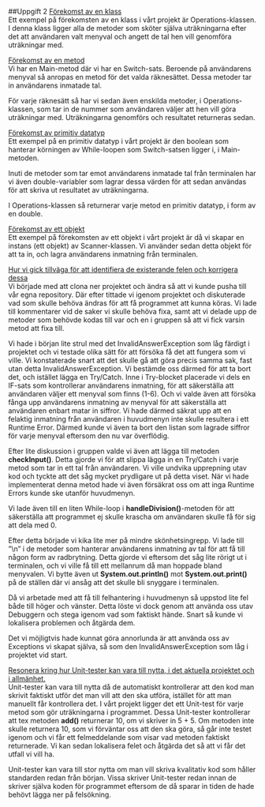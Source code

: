 ##Uppgift 2
<ins>Förekomst av en klass</ins>  
Ett exempel på förekomsten av en klass i vårt projekt är Operations-klassen. I denna klass ligger alla de metoder som sköter själva uträkningarna efter det att användaren valt menyval och angett de tal hen vill genomföra uträkningar med.

<ins>Förekomst av en metod</ins>  
Vi har en Main-metod där vi har en Switch-sats. Beroende på användarens menyval så anropas en metod för det valda räknesättet. Dessa metoder tar in användarens inmatade tal.

För varje räknesätt så har vi sedan även enskilda metoder, i Operations-klassen, som tar in de nummer som användaren väljer att hen vill göra uträkningar med. Uträkningarna genomförs och resultatet returneras sedan.

<ins>Förekomst av primitiv datatyp</ins>  
Ett exempel på en primitiv datatyp i vårt projekt är den boolean som hanterar körningen av While-loopen som Switch-satsen ligger i, i Main-metoden.

Inuti de metoder som tar emot användarens inmatade tal från terminalen har vi även double-variabler som lagrar dessa värden för att sedan användas för att skriva ut resultatet av uträkningarna.

I Operations-klassen så returnerar varje metod en primitiv datatyp, i form av en double.

<ins>Förekomst av ett objekt</ins>  
Ett exempel på förekomsten av ett objekt i vårt projekt är då vi skapar en instans (ett objekt) av Scanner-klassen. Vi använder sedan detta objekt för att ta in, och lagra användarens inmatning från terminalen.

<ins>Hur vi gick tillväga för att identifiera de existerande felen och korrigera dessa</ins>  
Vi började med att clona ner projektet och ändra så att vi kunde pusha till vår egna repository. Där efter tittade vi igenom projektet och diskuterade vad som skulle behöva ändras för att få programmet att kunna köras. Vi lade till kommentarer vid de saker vi skulle behöva fixa, samt att vi delade upp de metoder som behövde kodas till var och en i gruppen så att vi fick varsin metod att fixa till.

Vi hade i början lite strul med det InvalidAnswerException som låg färdigt i projektet och vi testade olika sätt för att försöka få det att fungera som vi ville. Vi konstaterade snart att det skulle gå att göra precis samma sak, fast utan detta InvalidAnswerException. Vi bestämde oss därmed för att ta bort det, och istället lägga en Try/Catch. Inne i Try-blocket placerade vi dels en IF-sats som kontrollerar användarens inmatning, för att säkerställa att användaren väljer ett menyval som finns (1-6). Och vi valde även att försöka fånga upp användarens inmatning av menyval för att säkerställa att användaren enbart matar in siffror.  Vi hade därmed säkrat upp att en felaktig inmatning från användaren i huvudmenyn inte skulle resultera i ett Runtime Error. Därmed kunde vi även ta bort den listan som lagrade siffror för varje menyval eftersom den nu var överflödig.

Efter lite diskussion i gruppen valde vi även att lägga till metoden **checkInput()**. Detta gjorde vi för att slippa lägga in en Try/Catch i varje metod som tar in ett tal från användaren. Vi ville undvika upprepning utav kod och tyckte att det såg mycket prydligare ut på detta viset. När vi hade implementerat denna metod hade vi även försäkrat oss om att inga Runtime Errors kunde ske utanför huvudmenyn.

Vi lade även till en liten While-loop i **handleDivision()**-metoden för att säkerställa att programmet ej skulle krascha om användaren skulle få för sig att dela med 0.

Efter detta började vi kika lite mer på mindre skönhetsingrepp. Vi lade till ”\n” i de metoder som hanterar användarens inmatning av tal för att få till någon form av radbrytning. Detta gjorde vi eftersom det såg lite rörigt ut i terminalen, och vi ville få till ett mellanrum då man hoppade bland menyvalen.
Vi bytte även ut **System.out.println()** mot **System.out.print()** på de ställen där vi ansåg att det skulle bli snyggare i terminalen.

Då vi arbetade med att få till felhantering i huvudmenyn så uppstod lite fel både till höger och vänster. Detta löste vi dock genom att använda oss utav Debuggern och stega igenom vad som faktiskt hände. Snart så kunde vi lokalisera problemen och åtgärda dem.

Det vi möjligtvis hade kunnat göra annorlunda är att använda oss av Exceptions vi skapat själva, så som den InvalidAnswerException som låg i projektet vid start.

<ins>Resonera kring hur Unit-tester kan vara till nytta, i det aktuella projektet och i allmänhet.</ins>  
Unit-tester kan vara till nytta då de automatiskt kontrollerar att den kod man skrivit faktiskt utför det man vill att den ska utföra, istället för att man manuellt får kontrollera det. I vårt projekt ligger det ett Unit-test för varje metod som gör uträkningarna i programmet. Dessa Unit-tester kontrollerar att tex metoden **add()** returnerar 10, om vi skriver in 5 + 5. Om metoden inte skulle returnera 10, som vi förväntar oss att den ska göra, så går inte testet igenom och vi får ett felmeddelande som visar vad metoden faktiskt returnerade. Vi kan sedan lokalisera felet och åtgärda det så att vi får det utfall vi vill ha.


Unit-tester kan vara till stor nytta om man vill skriva kvalitativ kod som håller standarden redan från början. Vissa skriver Unit-tester redan innan de skriver själva koden för programmet eftersom de då sparar in tiden de hade behövt lägga ner på felsökning. 

